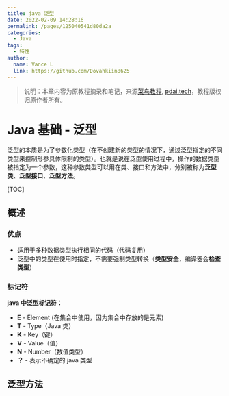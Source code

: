 ```yaml
---
title: java 泛型
date: 2022-02-09 14:28:16
permalink: /pages/125040541d80da2a
categories:
  - Java
tags:
  - 特性
author:
  name: Vance L
  link: https://github.com/Dovahkiin8625
---
```


> 说明：本章内容为原教程摘录和笔记，来源[菜鸟教程](https://www.runoob.com), [pdai.tech](https://www.pdai.tech/)，教程版权归原作者所有。

# Java 基础 - 泛型

泛型的本质是为了参数化类型（在不创建新的类型的情况下，通过泛型指定的不同类型来控制形参具体限制的类型）。也就是说在泛型使用过程中，操作的数据类型被指定为一个参数，这种参数类型可以用在类、接口和方法中，分别被称为**泛型类**、**泛型接口**、**泛型方法**。

[TOC]

## 概述

### 优点

- 适用于多种数据类型执行相同的代码（代码复用）
- 泛型中的类型在使用时指定，不需要强制类型转换（**类型安全**，编译器会**检查类型**）

### 标记符

**java 中泛型标记符：**

- **E** - Element (在集合中使用，因为集合中存放的是元素)
- **T** - Type（Java 类）
- **K** - Key（键）
- **V** - Value（值）
- **N** - Number（数值类型）
- **？** - 表示不确定的 java 类型

## 泛型方法

 

